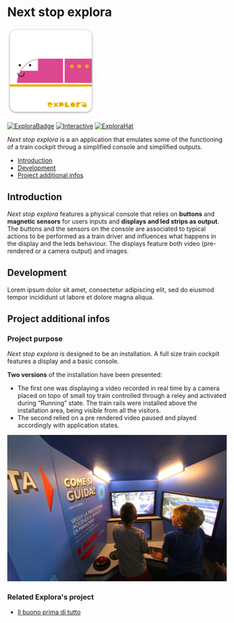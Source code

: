 # Next stop explora
<img width="200" alt="project logo" src="images/logo.png">

[![ExploraBadge](https://img.shields.io/badge/-Explora-eb5c2f)](https://mdbr.it/en/) [![Interactive](https://img.shields.io/badge/-Interactive_installation-55ca7c)](https://en.wikipedia.org/wiki/Interactive_art)
[![ExploraHat](https://img.shields.io/badge/-Explora_hat-d80000)](https://github.com/ExploraMDBR/explora-hat)

*Next stop explora* is a an application that emulates some of the functioning of a train cockpit throug a simplified console and simplified outputs.

- [Introduction](#introduction)
- [Development](#development)
- [Project additional infos](#infos)


## <a name="introduction"></a>Introduction
*Next stop explora* features a physical console that relies on **buttons** and **magnetic sensors** for users inputs and **displays and led strips as output**. The buttons and the sensors on the console are associated to typical actions to be performed as a train driver and influences what happens in the display and the leds behaviour.
The displays feature both video (pre-rendered or a camera output) and images.


## <a name="development"></a>Development
Lorem ipsum dolor sit amet, consectetur adipiscing elit, sed do eiusmod tempor incididunt ut labore et dolore magna aliqua. 


## <a name="infos"></a>Project additional infos

### Project purpose
*Next stop explora* is designed to be an installation. A full size train cockpit features a display and a basic console.
 
**Two versions** of the installation have been presented: 
- The first one was displaying a video recorded in real time by a camera placed on topo of small toy train controlled through a reley and activated during “Running” state. The train rails were installed above the installation
area, being visible from all the visitors.
- The second relied on a pre rendered video paused and played accordingly with application states.

![Project image](images/example.png)

### Related Explora's project

- [Il buono prima di tutto]()




